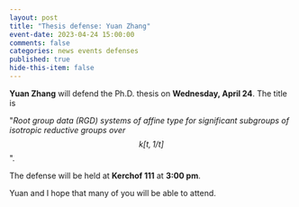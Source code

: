 ```yaml
---
layout: post
title: "Thesis defense: Yuan Zhang"
event-date: 2023-04-24 15:00:00
comments: false
categories: news events defenses
published: true
hide-this-item: false
---
```


**Yuan Zhang** will defend the Ph.D. thesis on **Wednesday, April 24**. The title is 

"_Root group data (RGD) systems of affine type for significant subgroups of isotropic reductive groups over $$k[t,1/t]$$_". 

The defense will be held at **Kerchof 111** at **3:00 pm**. 

Yuan and I hope that many of you will be able to attend.
